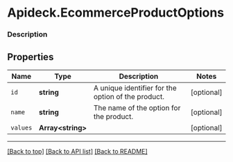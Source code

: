 # Apideck.EcommerceProductOptions

### Description

## Properties
Name | Type | Description | Notes
------------ | ------------- | ------------- | -------------
`id` | **string** | A unique identifier for the option of the product. | [optional] 
`name` | **string** | The name of the option for the product. | [optional] 
`values` | **Array&lt;string&gt;** |  | [optional] 





---

[[Back to top]](#) [[Back to API list]](../../../../README.md#documentation-for-api-endpoints) [[Back to README]](../../../../README.md)


